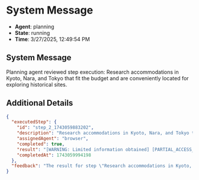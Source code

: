 # System Message

- **Agent**: planning
- **State**: running
- **Time**: 3/27/2025, 12:49:54 PM

## System Message

Planning agent reviewed step execution: Research accommodations in Kyoto, Nara, and Tokyo that fit the budget and are conveniently located for exploring historical sites.

## Additional Details

```json
{
  "executedStep": {
    "id": "step_2_1743059883202",
    "description": "Research accommodations in Kyoto, Nara, and Tokyo that fit the budget and are conveniently located for exploring historical sites.",
    "assignedAgent": "browser",
    "completed": true,
    "result": "[WARNING: Limited information obtained] [PARTIAL_ACCESS_WARNING] The browser encountered some access restrictions but gathered partial information:\n\nSuccessfully navigated to Title: tripadvisor.com No content extracted Successfully navigated to Title: Bot or Not? HEADINGS: Show us your human side... Show us your human side... MAIN TEXT: We can't tell if you're a human or a bot. We can't tell if you're a human or a bot. MAIN CONTENT: Show us your human side...We can't tell if you're a human or a bot.Show us your human side...We can't tell if you're a human or a bot.1347d591-6a0e-4bfd-aef2-c8ccddcee061 (function(d) )(document) Successfully navigated to Title: Bot or Not? HEADINGS: Show us your human side... Show us your human side... MAIN TEXT: We can't tell if you're a human or a bot. We can't tell if you're a human or a bot. MAIN CONTENT: Show us your human side...We can't tell if you're a human or a bot.Show us your human side...We can't tell if you're a human or a bot.0130cf46-0f83-4d19-ae15-c5c23f6316b3 (function(d) )(document)",
    "completedAt": 1743059994198
  },
  "feedback": "The result for step \"Research accommodations in Kyoto, Nara, and Tokyo that fit the budget and are conveniently located for exploring historical sites.\" appears to be inadequate. The browser agent did not provide substantive information. This step should be retried or approach modified."
}
```

